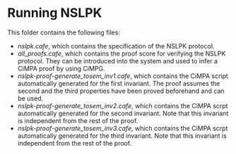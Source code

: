 Running NSLPK
=============

This folder contains the following files:
* *nslpk.cafe*, which contains the specification of the NSLPK protocol.
* *all_proofs.cafe*, which contains the proof score for verifying the NSLPK protocol. They can be introduced into the system and used to infer a CiMPA proof by using CiMPG.
* *nslpk-proof-generate_tosem_inv1.cafe*, which contains the CiMPA script automatically generated for the first invariant. The proof assumes the second and the third properties have been proved beforehand and can be used.
* *nslpk-proof-generate_tosem_inv2.cafe*, which contains the CiMPA scrpt automatically generated for the second invariant. Note that this invariant is independent from the rest of the proof.
* *nslpk-proof-generate_tosem_inv3.cafe*, which contains the CiMPA scrpt automatically generated for the third invariant. Note that this invariant is independent from the rest of the proof.